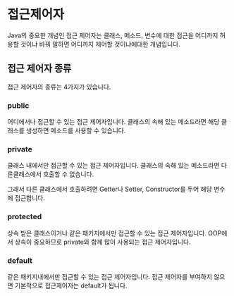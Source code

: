 # 접근제어자
Java의 중요한 개념인 접근 제어자는
클래스, 메소드, 변수에 대한 접근을 어디까지 허용할 것이냐 바꿔 말하면 어디까지 제어할 것이냐에대한 개념입니다.

## 접근 제어자 종류
접근 제어자의 종류는 4가지가 있습니다.

### public
어디에서나 접근할 수 있는 접근 제어자입니다.
클래스의 속해 있는 메소드라면 해당 클래스를 생성하면 메소드를 사용할 수 있습니다.

### private
클래스 내에서만 접근할 수 있는 접근 제어자입니다.
클래스의 속해 있는 메소드라면 다른클래스에서 호출할 수 없습니다.

그래서 다른 클래스에서 호출하려면 Getter나 Setter, Constructor를 두어 해당 변수에 접근합니다.

### protected
상속 받은 클래스이거나 같은 패키지에서만 접근할 수 있는 접근 제어자입니다.
OOP에서 상속이 중요하므로 private와 함께 많이 사용되는 접근 제어자입니다.

### default
같은 패키지내에서만 접근할 수 있는 접근 제어자입니다.
접근 제어자를 부여하지 않으면 기본적으로 접근제어자는 default가 됩니다.

